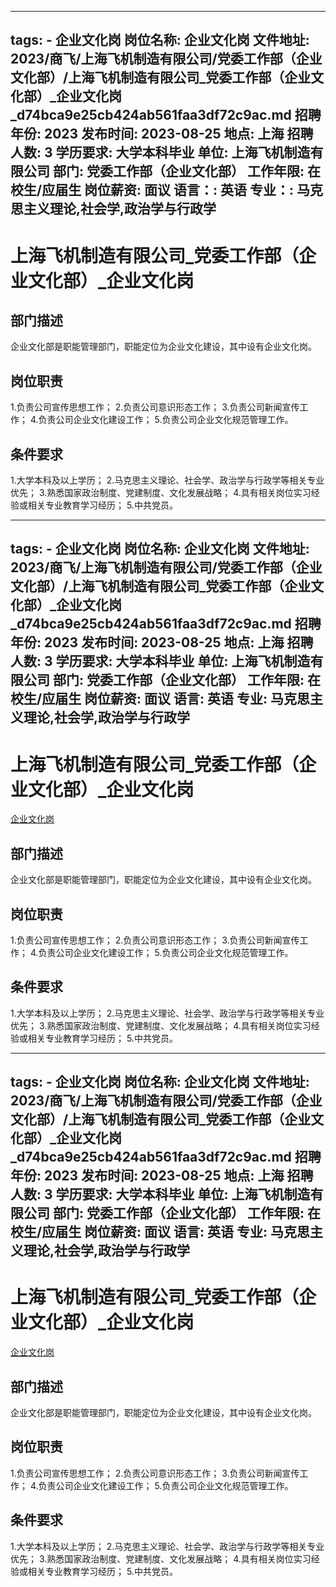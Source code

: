 
---
tags:
    - 企业文化岗
岗位名称: 企业文化岗
文件地址: 2023/商飞/上海飞机制造有限公司/党委工作部（企业文化部）/上海飞机制造有限公司_党委工作部（企业文化部）_企业文化岗_d74bca9e25cb424ab561faa3df72c9ac.md
招聘年份: 2023
发布时间: 2023-08-25
地点: 上海
招聘人数: 3
学历要求: 大学本科毕业
单位: 上海飞机制造有限公司
部门: 党委工作部（企业文化部）
工作年限: 在校生/应届生
岗位薪资: 面议
语言：: 英语
专业：: 马克思主义理论,社会学,政治学与行政学
---

# 上海飞机制造有限公司_党委工作部（企业文化部）_企业文化岗

## 部门描述

企业文化部是职能管理部门，职能定位为企业文化建设，其中设有企业文化岗。

## 岗位职责

1.负责公司宣传思想工作；
 2.负责公司意识形态工作；
 3.负责公司新闻宣传工作；
 4.负责公司企业文化建设工作；
 5.负责公司企业文化规范管理工作。

 ## 条件要求

1.大学本科及以上学历；
 2.马克思主义理论、社会学、政治学与行政学等相关专业优先；
 3.熟悉国家政治制度、党建制度、文化发展战略；
 4.具有相关岗位实习经验或相关专业教育学习经历；
 5.中共党员。

---
tags:
    - 企业文化岗
岗位名称: 企业文化岗
文件地址: 2023/商飞/上海飞机制造有限公司/党委工作部（企业文化部）/上海飞机制造有限公司_党委工作部（企业文化部）_企业文化岗_d74bca9e25cb424ab561faa3df72c9ac.md
招聘年份: 2023
发布时间: 2023-08-25
地点: 上海
招聘人数: 3
学历要求: 大学本科毕业
单位: 上海飞机制造有限公司
部门: 党委工作部（企业文化部）
工作年限: 在校生/应届生
岗位薪资: 面议
语言: 英语
专业: 马克思主义理论,社会学,政治学与行政学
---

# 上海飞机制造有限公司_党委工作部（企业文化部）_企业文化岗

[企业文化岗](http://zhaopin.comac.cc/zp/ct/out/position/positionDetail?planid=d74bca9e25cb424ab561faa3df72c9ac)

## 部门描述

企业文化部是职能管理部门，职能定位为企业文化建设，其中设有企业文化岗。

## 岗位职责

1.负责公司宣传思想工作；
 2.负责公司意识形态工作；
 3.负责公司新闻宣传工作；
 4.负责公司企业文化建设工作；
 5.负责公司企业文化规范管理工作。

 ## 条件要求

1.大学本科及以上学历；
 2.马克思主义理论、社会学、政治学与行政学等相关专业优先；
 3.熟悉国家政治制度、党建制度、文化发展战略；
 4.具有相关岗位实习经验或相关专业教育学习经历；
 5.中共党员。

---
tags:
    - 企业文化岗
岗位名称: 企业文化岗
文件地址: 2023/商飞/上海飞机制造有限公司/党委工作部（企业文化部）/上海飞机制造有限公司_党委工作部（企业文化部）_企业文化岗_d74bca9e25cb424ab561faa3df72c9ac.md
招聘年份: 2023
发布时间: 2023-08-25
地点: 上海
招聘人数: 3
学历要求: 大学本科毕业
单位: 上海飞机制造有限公司
部门: 党委工作部（企业文化部）
工作年限: 在校生/应届生
岗位薪资: 面议
语言: 英语
专业: 马克思主义理论,社会学,政治学与行政学
---

# 上海飞机制造有限公司_党委工作部（企业文化部）_企业文化岗

[企业文化岗](http://zhaopin.comac.cc/zp/ct/out/position/positionDetail?planid=d74bca9e25cb424ab561faa3df72c9ac)


## 部门描述

企业文化部是职能管理部门，职能定位为企业文化建设，其中设有企业文化岗。

## 岗位职责

1.负责公司宣传思想工作；
 2.负责公司意识形态工作；
 3.负责公司新闻宣传工作；
 4.负责公司企业文化建设工作；
 5.负责公司企业文化规范管理工作。

 ## 条件要求

1.大学本科及以上学历；
 2.马克思主义理论、社会学、政治学与行政学等相关专业优先；
 3.熟悉国家政治制度、党建制度、文化发展战略；
 4.具有相关岗位实习经验或相关专业教育学习经历；
 5.中共党员。

